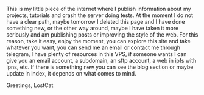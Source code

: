 This is my little piece of the internet where I publish information about my projects, tutorials and crash the server doing tests.
At the moment I do not have a clear path, maybe tomorrow I deleted this page and I have done something new, or the other way around, maybe I have taken it more seriously and am publishing posts or improving the style of the web.
For this reason, take it easy, enjoy the moment, you can explore this site and take whatever you want, you can send me an email or contact me through telegram, I have plenty of resources in this VPS, if someone wants I can give you an email account, a subdomain, an sftp account, a web in ipfs with ipns, etc.
If there is something new you can see the blog section or maybe update in index, it depends on what comes to mind.

Greetings,
LostCat
